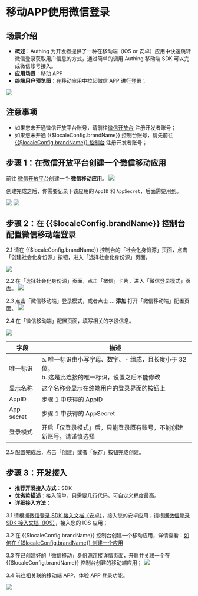 # 移动APP使用微信登录

<LastUpdated />

## 场景介绍

- **概述**：Authing 为开发者提供了一种在移动端（iOS or 安卓）应用中快速跳转微信登录获取用户信息的方式，通过简单的调用 Authing 移动端 SDK 可以完成微信账号接入。
- **应用场景**：移动 APP
- **终端用户预览图**：在移动应用中拉起微信 APP 进行登录；

![](./images/wechatmobile4.jpg)

## 注意事项
- 如果您未开通微信开放平台账号，请前往[微信开放台](https://open.weixin.qq.com/cgi-bin/index?t=home/index&lang=zh_CN) 注册开发者账号；
- 如果您未开通 {{$localeConfig.brandName}} 控制台账号，请先前往 [{{$localeConfig.brandName}} 控制台](https://authing.cn/) 注册开发者账号；

## 步骤 1：在微信开放平台创建一个微信移动应用
前往 [微信开放平台](https://open.weixin.qq.com/cgi-bin/index?t=home/index&lang=zh_CN)创建一个 **微信移动应用**。
![](./images/create-account.jpg)

创建完成之后，你需要记录下该应用的 `AppID` 和 `AppSecret`，后面需要用到。

![](./images/open1.png)
![](./images/open2.png)

## 步骤 2：在 {{$localeConfig.brandName}} 控制台配置微信移动端登录
2.1 请在 {{$localeConfig.brandName}} 控制台的「社会化身份源」页面，点击「创建社会化身份源」按钮，进入「选择社会化身份源」页面。

![](~@imagesZhCn/guides/connections/create-social-idp.jpg)

2.2 在「选择社会化身份源」页面，点击「微信」卡片，进入「微信登录模式」页面。
![](../wechat-pc/images/add-app-1.jpg)

2.3  点击「微信移动端」登录模式，或者点击 **… 添加** 打开「微信移动端」配置页面。
![](./images/wechatmobile1.png)

2.4 在「微信移动端」配置页面，填写相关的字段信息。

![](./images/wechatmobile2.png)


| 字段         | 描述                                                                                                    |
| ------------ | ------------------------------------------------------------------------------------------------------- |
| 唯一标识     | a. 唯一标识由小写字母、数字、- 组成，且长度小于 32 位。<br />b. 这是此连接的唯一标识，设置之后不能修改  |
| 显示名称     | 这个名称会显示在终端用户的登录界面的按钮上                                                              |
| AppID    | 步骤 1 中获得的 AppID                                                                                  |
| App secret  | 步骤 1 中获得的 AppSecret                                                                               |
| 登录模式     | 开启「仅登录模式」后，只能登录既有账号，不能创建新账号，请谨慎选择                                      |

2.5 配置完成后，点击「创建」或者「保存」按钮完成创建。


## 步骤 3：开发接入

- **推荐开发接入方式**：SDK 
- **优劣势描述**：接入简单，只需要几行代码。可自定义程度最高。
- **详细接入方法**：
 
 3.1 请根据[微信登录 SDK 接入文档（安卓）](https://docs.authing.cn/v2/reference/sdk-for-android/social/wechat.html)，接入您的安卓应用；请根据[微信登录 SDK 接入文档（IOS）](https://docs.authing.cn/v2/reference/sdk-for-ios/social/wechat.html)，接入您的 IOS 应用；
 
 3.2 在 {{$localeConfig.brandName}} 控制台创建一个移动应用，详情查看：[如何在 {{$localeConfig.brandName}} 创建一个应用](/guides/app/create-app.md)

 3.3 在已创建好的「微信移动」身份源连接详情页面，开启并关联一个在 {{$localeConfig.brandName}} 控制台创建的移动端应用；
 ![](./images/wechatmobile3.png)

 3.4 前往相关联的移动端 APP，体验 APP 登录功能。

  ![](./images/wechatmobile4.jpg)
  
